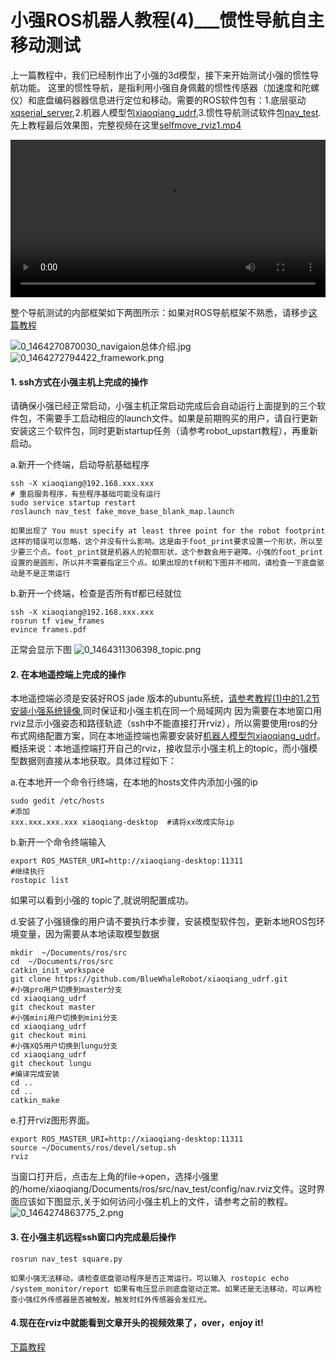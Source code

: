 # 小强ROS机器人教程(4)___惯性导航自主移动测试<br>
上一篇教程中，我们已经制作出了小强的3d模型，接下来开始测试小强的惯性导航功能。
这里的惯性导航，是指利用小强自身佩戴的惯性传感器（加速度和陀螺仪）和底盘编码器器信息进行定位和移动。需要的ROS软件包有：1.底层驱动[xqserial_server](https://github.com/BlueWhaleRobot/xqserial_server),2.机器人模型包[xiaoqiang_udrf](https://github.com/BlueWhaleRobot/xiaoqiang_udrf),3.惯性导航测试软件包[nav_test](https://github.com/BlueWhaleRobot/nav_test).
先上教程最后效果图，完整视频在这里[selfmove_rviz1.mp4](http://community.bwbot.org/uploads/files/1464268939943-selfmove_rviz1.mp4) 

<video src="https://community.bwbot.org/uploads/files/1464268939943-selfmove_rviz1.mp4" controls width=100%></video>

整个导航测试的内部框架如下两图所示：如果对ROS导航框架不熟悉，请移步[这篇教程](http://blog.exbot.net/archives/1129)

![0_1464270870030_navigaion总体介绍.jpg](http://community.bwbot.org/uploads/files/1464270887417-navigaion%E6%80%BB%E4%BD%93%E4%BB%8B%E7%BB%8D.jpg) 
![0_1464272794422_framework.png](http://community.bwbot.org/uploads/files/1464272811642-framework.png) 
#### 1. ssh方式在小强主机上完成的操作

请确保小强已经正常启动，小强主机正常启动完成后会自动运行上面提到的三个软件包，不需要手工启动相应的launch文件。如果是前期购买的用户，请自行更新安装这三个软件包，同时更新startup任务（请参考robot_upstart教程），再重新启动。

a.新开一个终端，启动导航基础程序
```
ssh -X xiaoqiang@192.168.xxx.xxx 
# 重启服务程序，有些程序基础可能没有运行
sudo service startup restart
roslaunch nav_test fake_move_base_blank_map.launch
```
```如果出现了 You must specify at least three point for the robot footprint 这样的错误可以忽略，这个并没有什么影响。这是由于foot_print要求设置一个形状，所以至少要三个点。foot_print就是机器人的轮廓形状，这个参数会用于避障。小强的foot_print设置的是圆形，所以并不需要指定三个点。如果出现的tf树和下图并不相同，请检查一下底盘驱动是不是正常运行```

b.新开一个终端，检查是否所有tf都已经就位
```
ssh -X xiaoqiang@192.168.xxx.xxx
rosrun tf view_frames
evince frames.pdf
```
正常会显示下图
![0_1464311306398_topic.png](http://community.bwbot.org/uploads/files/1464311325468-topic.png) 
#### 2. 在本地遥控端上完成的操作

本地遥控端必须是安装好ROS jade 版本的ubuntu系统，[请参考教程(1)中的1.2节安装小强系统镜像](community.bwbot.org/topic/26/小强ros机器人教程-1-___基础操作介绍和局域网键盘遥控移动/2),同时保证和小强主机在同一个局域网内
因为需要在本地窗口用rviz显示小强姿态和路径轨迹（ssh中不能直接打开rviz），所以需要使用ros的分布式网络配置方案，同在本地遥控端也需要安装好[机器人模型包xiaoqiang_udrf](https://github.com/BlueWhaleRobot/xiaoqiang_udrf)。概括来说：本地遥控端打开自己的rviz，接收显示小强主机上的topic，而小强模型数据则直接从本地获取。具体过程如下：

a.在本地开一个命令行终端，在本地的hosts文件内添加小强的ip
```
sudo gedit /etc/hosts
#添加
xxx.xxx.xxx.xxx xiaoqiang-desktop  #请将xx改成实际ip

```
b.新开一个命令终端输入
```
export ROS_MASTER_URI=http://xiaoqiang-desktop:11311
#继续执行
rostopic list
```
如果可以看到小强的 topic了,就说明配置成功。

d.安装了小强镜像的用户请不要执行本步骤，安装模型软件包，更新本地ROS包环境变量，因为需要从本地读取模型数据
```
mkdir  ~/Documents/ros/src
cd  ~/Documents/ros/src
catkin_init_workspace
git clone https://github.com/BlueWhaleRobot/xiaoqiang_udrf.git
#小强pro用户切换到master分支
cd xiaoqiang_udrf
git checkout master
#小强mini用户切换到mini分支
cd xiaoqiang_udrf
git checkout mini
#小强XQ5用户切换到lungu分支
cd xiaoqiang_udrf
git checkout lungu
#编译完成安装
cd ..
cd ..
catkin_make
```
e.打开rviz图形界面。
```
export ROS_MASTER_URI=http://xiaoqiang-desktop:11311
source ~/Documents/ros/devel/setup.sh  
rviz
```
当窗口打开后，点击左上角的file->open，选择小强里的/home/xiaoqiang/Documents/ros/src/nav_test/config/nav.rviz文件。这时界面应该如下图显示,关于如何访问小强主机上的文件，请参考之前的教程。
![0_1464274863775_2.png](http://community.bwbot.org/uploads/files/1464274881772-2.png) 
#### 3. 在小强主机远程ssh窗口内完成最后操作
```
rosrun nav_test square.py
```

```如果小强无法移动，请检查底盘驱动程序是否正常运行。可以输入 rostopic echo /system_monitor/report 如果有电压显示则底盘驱动正常。如果还是无法移动，可以再检查小强红外传感器是否被触发。触发时红外传感器会发红光。```

#### 4.现在在rviz中就能看到文章开头的视频效果了，over，enjoy it!

[下篇教程](http://community.bwbot.org/topic/159/%E5%B0%8F%E5%BC%BAros%E6%9C%BA%E5%99%A8%E4%BA%BA%E6%95%99%E7%A8%8B-5-___%E5%B0%8F%E5%BC%BA%E6%89%8B%E6%9C%BA%E9%81%A5%E6%8E%A7app%E5%AE%89%E5%8D%93%E7%89%88)
